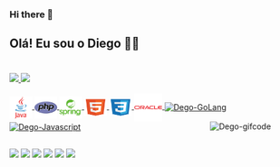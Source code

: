 ### Hi there 👋

## Olá! Eu sou o Diego 🐱‍💻
#
#
 <div>
  <a href="https://github.com/DiegoFroehlichLeal">
  <img height="180em" src="https://github-readme-stats.vercel.app/api?username=DiegoFroehlichLeal&show_icons=true&theme=chartreuse-dark&include_all_commits=true&count_private=true"/>
  <img height="180em" src="https://vercelstats-diegofroehlichleals-projects.vercel.app/api/top-langs/?username=DiegoFroehlichLeal&layout=compact&langs_count=8&theme=chartreuse-dark"/>
</div>
  
<div style="display: inline_block"><br>
  <img align="center" alt="Dego-Java" height="40" width="40" src="https://raw.githubusercontent.com/devicons/devicon/master/icons/java/java-original-wordmark.svg">
 <img align="center" alt="Dego-PHP" height="40" width="40" src="https://raw.githubusercontent.com/devicons/devicon/master/icons/php/php-original.svg">
 <img align="center" alt="Dego-Spring" height="40" width="40" src="https://raw.githubusercontent.com/devicons/devicon/master/icons/spring/spring-original-wordmark.svg">
  <img align="center" alt="Dego-HTML" height="30" width="40" src="https://raw.githubusercontent.com/devicons/devicon/master/icons/html5/html5-original.svg">
  <img align="center" alt="Dego-CSS" height="30" width="40" src="https://raw.githubusercontent.com/devicons/devicon/master/icons/css3/css3-original.svg">
 <img align="center" alt="Dego-Oracle" height="50" width="50" src="https://raw.githubusercontent.com/devicons/devicon/master/icons/oracle/oracle-original.svg">
 <img align="center" alt="Dego-GoLang" height="35" width="35" src="https://cdn.jsdelivr.net/gh/devicons/devicon/icons/go/go-original.svg">
  <img align="center" alt="Dego-Javascript" height="35" width="35" src="https://cdn.jsdelivr.net/gh/devicons/devicon/icons/javascript/javascript-original.svg">
  <img align="right" alt="Dego-gifcode" height="150" width="150" src="https://c.tenor.com/_DOBjnGspYAAAAAC/code-coding.gif">

 
</div>
  
  ##
 
<div> 
  <a href="https://www.youtube.com/channel/UCpbu0KlWDRyEQHZh4JrLPYw" target="_blank"><img src="https://img.shields.io/badge/YouTube-FF0000?style=for-the-badge&logo=youtube&logoColor=white" target="_blank"></a>
  <a href="https://www.instagram.com/digowow" target="_blank"><img src="https://img.shields.io/badge/-Instagram-%23E4405F?style=for-the-badge&logo=instagram&logoColor=white" target="_blank"></a>
 	<a href="https://www.twitch.tv/wowkaholics" target="_blank"><img src="https://img.shields.io/badge/Twitch-9146FF?style=for-the-badge&logo=twitch&logoColor=white" target="_blank"></a>
 <a href="https://discord.gg/RTfkhgZYG7" target="_blank"><img src="https://img.shields.io/badge/Discord-7289DA?style=for-the-badge&logo=discord&logoColor=white" target="_blank"></a>
  <a href = "mailto:diegofrleal@gmail.com"><img src="https://img.shields.io/badge/-Gmail-%23333?style=for-the-badge&logo=gmail&logoColor=white" target="_blank"></a>
  <a href="https://www.linkedin.com/in/diegofleal/" target="_blank"><img src="https://img.shields.io/badge/-LinkedIn-%230077B5?style=for-the-badge&logo=linkedin&logoColor=white" target="_blank"></a> 
 
  
 </div>

